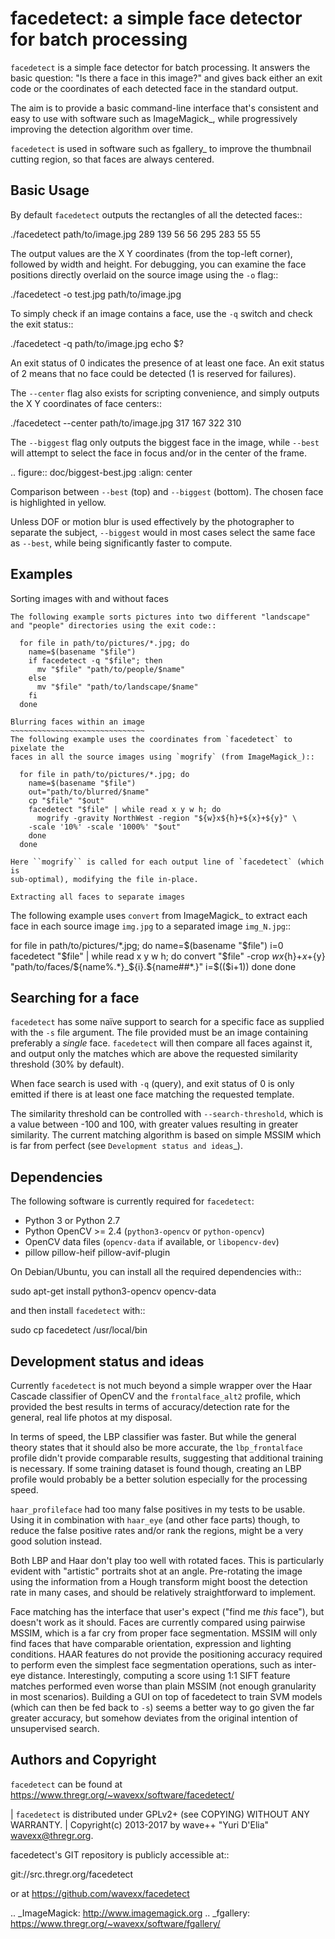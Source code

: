 facedetect: a simple face detector for batch processing
=======================================================

`facedetect` is a simple face detector for batch processing. It answers the
basic question: "Is there a face in this image?" and gives back either an exit
code or the coordinates of each detected face in the standard output.

The aim is to provide a basic command-line interface that's consistent and easy
to use with software such as ImageMagick_, while progressively improving the
detection algorithm over time.

`facedetect` is used in software such as fgallery_ to improve the thumbnail
cutting region, so that faces are always centered.


Basic Usage
-----------

By default `facedetect` outputs the rectangles of all the detected faces::

  ./facedetect path/to/image.jpg
  289 139 56 56
  295 283 55 55

The output values are the X Y coordinates (from the top-left corner),
followed by width and height. For debugging, you can examine the face positions
directly overlaid on the source image using the ``-o`` flag::

  ./facedetect -o test.jpg path/to/image.jpg

To simply check if an image contains a face, use the ``-q`` switch and check
the exit status::

  ./facedetect -q path/to/image.jpg
  echo $?

An exit status of 0 indicates the presence of at least one face. An exit status
of 2 means that no face could be detected (1 is reserved for failures).

The ``--center`` flag also exists for scripting convenience, and simply outputs
the X Y coordinates of face centers::

  ./facedetect --center path/to/image.jpg
  317 167
  322 310

The ``--biggest`` flag only outputs the biggest face in the image, while
``--best`` will attempt to select the face in focus and/or in the center of the
frame.

.. figure:: doc/biggest-best.jpg
  :align: center

  Comparison between ``--best`` (top) and ``--biggest`` (bottom). The
  chosen face is highlighted in yellow.

Unless DOF or motion blur is used effectively by the photographer to separate
the subject, ``--biggest`` would in most cases select the same face as
``--best``, while being significantly faster to compute.


Examples
--------

Sorting images with and without faces
~~~~~~~~~~~~~~~~~~~~~~~~~~~~~~~~~~~~~
The following example sorts pictures into two different "landscape"
and "people" directories using the exit code::

  for file in path/to/pictures/*.jpg; do
    name=$(basename "$file")
    if facedetect -q "$file"; then
      mv "$file" "path/to/people/$name"
    else
      mv "$file" "path/to/landscape/$name"
    fi
  done

Blurring faces within an image
~~~~~~~~~~~~~~~~~~~~~~~~~~~~~~
The following example uses the coordinates from `facedetect` to pixelate the
faces in all the source images using `mogrify` (from ImageMagick_)::

  for file in path/to/pictures/*.jpg; do
    name=$(basename "$file")
    out="path/to/blurred/$name"
    cp "$file" "$out"
    facedetect "$file" | while read x y w h; do
      mogrify -gravity NorthWest -region "${w}x${h}+${x}+${y}" \
	-scale '10%' -scale '1000%' "$out"
    done
  done

Here ``mogrify`` is called for each output line of `facedetect` (which is
sub-optimal), modifying the file in-place.

Extracting all faces to separate images
~~~~~~~~~~~~~~~~~~~~~~~~~~~~~~~~~~~~~~~
The following example uses ``convert`` from ImageMagick_ to extract each
face in each source image ``img.jpg`` to a separated image ``img_N.jpg``::

  for file in path/to/pictures/*.jpg; do
    name=$(basename "$file")
    i=0
    facedetect "$file" | while read x y w h; do
      convert "$file" -crop ${w}x${h}+${x}+${y} "path/to/faces/${name%.*}_${i}.${name##*.}"
      i=$(($i+1))
    done
  done


Searching for a face
--------------------

`facedetect` has some naïve support to search for a specific face as supplied
with the ``-s`` file argument. The file provided must be an image containing
preferably a *single* face. `facedetect` will then compare all faces against
it, and output only the matches which are above the requested similarity
threshold (30% by default).

When face search is used with ``-q`` (query), and exit status of 0 is only
emitted if there is at least one face matching the requested template.

The similarity threshold can be controlled with ``--search-threshold``, which
is a value between -100 and 100, with greater values resulting in greater
similarity. The current matching algorithm is based on simple MSSIM which is
far from perfect (see `Development status and ideas`_).


Dependencies
------------

The following software is currently required for `facedetect`:

- Python 3 or Python 2.7
- Python OpenCV >= 2.4 (``python3-opencv`` or ``python-opencv``)
- OpenCV data files (``opencv-data`` if available, or ``libopencv-dev``)
- pillow pillow-heif pillow-avif-plugin

On Debian/Ubuntu, you can install all the required dependencies with::

  sudo apt-get install python3-opencv opencv-data

and then install `facedetect` with::

  sudo cp facedetect /usr/local/bin


Development status and ideas
----------------------------

Currently `facedetect` is not much beyond a simple wrapper over the Haar
Cascade classifier of OpenCV and the ``frontalface_alt2`` profile, which
provided the best results in terms of accuracy/detection rate for the general,
real life photos at my disposal.

In terms of speed, the LBP classifier was faster. But while the general theory
states that it should also be more accurate, the ``lbp_frontalface`` profile
didn't provide comparable results, suggesting that additional training is
necessary. If some training dataset is found though, creating an LBP profile
would probably be a better solution especially for the processing speed.

``haar_profileface`` had too many false positives in my tests to be usable.
Using it in combination with ``haar_eye`` (and other face parts) though, to
reduce the false positive rates and/or rank the regions, might be a very good
solution instead.

Both LBP and Haar don't play too well with rotated faces. This is particularly
evident with "artistic" portraits shot at an angle. Pre-rotating the image
using the information from a Hough transform might boost the detection rate in
many cases, and should be relatively straightforward to implement.

Face matching has the interface that user's expect ("find me *this* face"), but
doesn't work as it should. Faces are currently compared using pairwise MSSIM,
which is a far cry from proper face segmentation. MSSIM will only find faces
that have comparable orientation, expression and lighting conditions. HAAR
features do not provide the positioning accuracy required to perform even the
simplest face segmentation operations, such as inter-eye distance.
Interestingly, computing a score using 1:1 SIFT feature matches performed even
worse than plain MSSIM (not enough granularity in most scenarios). Building a
GUI on top of facedetect to train SVM models (which can then be fed back to
``-s``) seems a better way to go given the far greater accuracy, but somehow
deviates from the original intention of unsupervised search.


Authors and Copyright
---------------------

`facedetect` can be found at https://www.thregr.org/~wavexx/software/facedetect/

| `facedetect` is distributed under GPLv2+ (see COPYING) WITHOUT ANY WARRANTY.
| Copyright(c) 2013-2017 by wave++ "Yuri D'Elia" <wavexx@thregr.org>.

facedetect's GIT repository is publicly accessible at::

  git://src.thregr.org/facedetect

or at https://github.com/wavexx/facedetect


.. _ImageMagick: http://www.imagemagick.org
.. _fgallery: https://www.thregr.org/~wavexx/software/fgallery/
